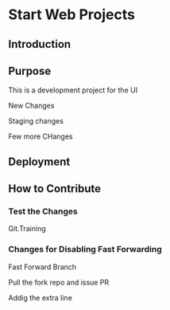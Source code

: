# Start Web Projects

## Introduction

## Purpose

This is a development project for the UI

New Changes

Staging changes


Few more CHanges

## Deployment

## How to Contribute

### Test the Changes

Git.Training

### Changes for Disabling Fast Forwarding

Fast Forward Branch


Pull the fork repo and issue PR

Addig the extra line
